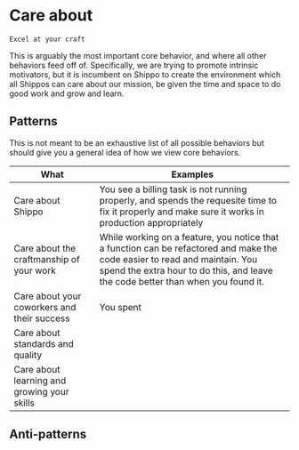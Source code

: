 # Care about

`Excel at your craft`

This is arguably the most important core behavior, and where all other behaviors feed off of.  Specifically, we are trying to promote intrinsic motivators, but it is incumbent on Shippo to create the environment which all Shippos can care about our mission, be given the time and space to do good work and grow and learn.

## Patterns

This is not meant to be an exhaustive list of all possible behaviors but should give you a general idea of how we view core behaviors.

What | Examples 
-----|------ 
Care about Shippo | You see a billing task is not running properly, and spends the requesite time to fix it properly and make sure it works in production appropriately
Care about the craftmanship of your work | While working on a feature, you notice that a function can be refactored and make the code easier to read and maintain.  You spend the extra hour to do this, and leave the code better than when you found it.
Care about your coworkers and their success | You spent 
Care about standards and quality |
Care about learning and growing your skills |

## Anti-patterns